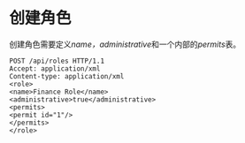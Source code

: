 # 创建角色

创建角色需要定义*name，administrative*和一个内部的*permits*表。

                            
    POST /api/roles HTTP/1.1
    Accept: application/xml
    Content-type: application/xml
    <role>
    <name>Finance Role</name>
    <administrative>true</administrative>
    <permits>
    <permit id="1"/>
    </permits>
    </role>
                            
                        
